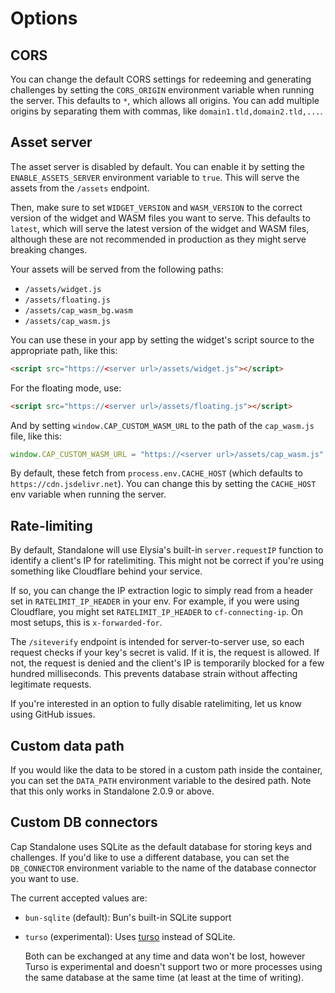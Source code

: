 # Options

## CORS

You can change the default CORS settings for redeeming and generating challenges by setting the `CORS_ORIGIN` environment variable when running the server. This defaults to `*`, which allows all origins. You can add multiple origins by separating them with commas, like `domain1.tld,domain2.tld,...`.

## Asset server

The asset server is disabled by default. You can enable it by setting the `ENABLE_ASSETS_SERVER` environment variable to `true`. This will serve the assets from the `/assets` endpoint.

Then, make sure to set `WIDGET_VERSION` and `WASM_VERSION` to the correct version of the widget and WASM files you want to serve. This defaults to `latest`, which will serve the latest version of the widget and WASM files, although these are not recommended in production as they might serve breaking changes.

Your assets will be served from the following paths:

- `/assets/widget.js`
- `/assets/floating.js`
- `/assets/cap_wasm_bg.wasm`
- `/assets/cap_wasm.js`

You can use these in your app by setting the widget's script source to the appropriate path, like this:

```html
<script src="https://<server url>/assets/widget.js"></script>
```

For the floating mode, use:

```html
<script src="https://<server url>/assets/floating.js"></script>
```

And by setting `window.CAP_CUSTOM_WASM_URL` to the path of the `cap_wasm.js` file, like this:

```js
window.CAP_CUSTOM_WASM_URL = "https://<server url>/assets/cap_wasm.js";
```

By default, these fetch from `process.env.CACHE_HOST` (which defaults to `https://cdn.jsdelivr.net`). You can change this by setting the `CACHE_HOST` env variable when running the server.

## Rate-limiting

By default, Standalone will use Elysia's built-in `server.requestIP` function to identify a client's IP for ratelimiting. This might not be correct if you're using something like Cloudflare behind your service.

If so, you can change the IP extraction logic to simply read from a header set in `RATELIMIT_IP_HEADER` in your env. For example, if you were using Cloudflare, you might set `RATELIMIT_IP_HEADER` to `cf-connecting-ip`. On most setups, this is `x-forwarded-for`.

The `/siteverify` endpoint is intended for server-to-server use, so each request checks if your key's secret is valid. If it is, the request is allowed. If not, the request is denied and the client's IP is temporarily blocked for a few hundred milliseconds. This prevents database strain without affecting legitimate requests.

If you're interested in an option to fully disable ratelimiting, let us know using GitHub issues.

## Custom data path

If you would like the data to be stored in a custom path inside the container, you can set the `DATA_PATH` environment variable to the desired path. Note that this only works in Standalone 2.0.9 or above.

## Custom DB connectors

Cap Standalone uses SQLite as the default database for storing keys and challenges. If you'd like to use a different database, you can set the `DB_CONNECTOR` environment variable to the name of the database connector you want to use.

The current accepted values are:

- `bun-sqlite` (default): Bun's built-in SQLite support

- `turso` (experimental): Uses [turso](https://turso.tech/) instead of SQLite. 
  
  Both can be exchanged at any time and data won't be lost, however Turso is experimental and doesn't support two or more processes using the same database at the same time (at least at the time of writing).
